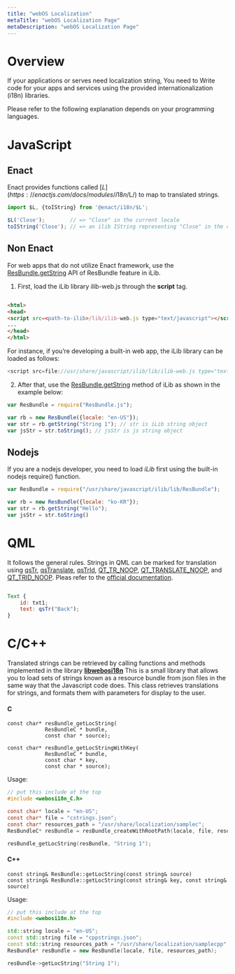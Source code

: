 ```yaml
---
title: "webOS Localization"
metaTitle: "webOS Localization Page"
metaDescription: "webOS Localization Page"
---
```


Overview
=============


If your applications or serves need localization string,
You need to Write code for your apps and services using the provided internationalization (i18n) libraries. 

Please refer to the following explanation depends on your programming languages.


JavaScript
=============

Enact
-------------

Enact provides functions called [$L](https://enactjs.com/docs/modules/i18n/$L/) to map to translated strings.


```javascript
import $L, {toIString} from '@enact/i18n/$L';

$L('Close');        // => "Close" in the current locale
toIString('Close'); // => an ilib IString representing "Close" in the current locale
```

Non Enact
-------------

For web apps that do not utilize Enact framework, use the  [ResBundle.getString](https://ilib-js.github.io/iLib/docs/api/jsdoc/symbols/ResBundle.html#getString) API of ResBundle feature in iLib.


1. First, load the iLib library ilib-web.js through the  __script__ tag.

```HTML

<html>
<head>
<script src=<path-to-ilib>/lib/ilib-web.js type="text/javascript"></script>
...
</head>
</html>
```
For instance, if you’re developing a built-in web app, the iLib library can be loaded as follows:

```javascript
<script src=file://usr/share/javascript/ilib/lib/ilib-web.js type="text/javascript"></script>
```

2. After that, use the [ResBundle.getString](https://ilib-js.github.io/iLib/docs/api/jsdoc/symbols/ResBundle.html#getString) method of iLib as shown in the example below:

```javascript
var ResBundle = require("ResBundle.js");

var rb = new ResBundle({locale: "en-US"});
var str = rb.getString("String 1"); // str is iLib string object
var jsStr = str.toString(); // jsStr is js string object
```


Nodejs
-------------

If you are a nodejs developer, you need to load _iLib_ first using the built-in nodejs require() function.

```javascript
var ResBundle = require("/usr/share/javascript/ilib/lib/ResBundle");
```

```javascript
var rb = new ResBundle({locale: "ko-KR"});
var str = rb.getString("Hello");
var jsStr = str.toString()
```

QML
=============

It follows the general rules.
Strings in QML can be marked for translation using [qsTr](https://doc.qt.io/qt-5/qml-qtqml-qt.html#qsTr-method), [qsTranslate](https://doc.qt.io/qt-5/qml-qtqml-qt.html#qsTranslate-method), [qsTrId](https://doc.qt.io/qt-5/qml-qtqml-qt.html#qsTrId-method), [QT_TR_NOOP](https://doc.qt.io/qt-5/qml-qtqml-qt.html#qsTrIdNoOp-method), [QT_TRANSLATE_NOOP](https://doc.qt.io/qt-5/qml-qtqml-qt.html#qsTranslateNoOp-method), and [QT_TRID_NOOP](https://doc.qt.io/qt-5/qtglobal.html#QT_TRID_NOOP). Pleas refer to the [official documentation](https://doc.qt.io/qt-5/qtquick-internationalization.html).

```qml

Text {
    id: txt1;
    text: qsTr("Back");
}

```


C/C++
=============
Translated strings can be retrieved by calling functions and methods implemented in the library [__libwebosi18n__](https://github.com/webosose/libwebosi18n)
This is a small library that allows you to load sets of strings known as a resource bundle from json files
in the same way that the Javascript code does. This class retrieves translations
for strings, and formats them with parameters for display to the user.

#### C

```
const char* resBundle_getLocString(
            ResBundleC * bundle,
            const char * source);

const char* resBundle_getLocStringWithKey(
            ResBundleC * bundle,
            const char * key,
            const char * source);
```
Usage:
```c
// put this include at the top
#include <webosi18n_C.h>

const char* locale = "en-US";
const char* file = "cstrings.json";
const char* resources_path = "/usr/share/localization/samplec";
ResBundleC* resBundle = resBundle_createWithRootPath(locale, file, resources_path);

resBundle_getLocString(resBundle, "String 1");

```

#### C++

```
const string& ResBundle::getLocString(const string& source)
const string& ResBundle::getLocString(const string& key, const string& source)
```

Usage:
```cpp
// put this include at the top
#include <webosi18n.h>

std::string locale = "en-US";
const std::string file = "cppstrings.json";
const std::string resources_path = "/usr/share/localization/samplecpp";
ResBundle* resBundle = new ResBundle(locale, file, resources_path);

resBundle->getLocString("String 1");

```